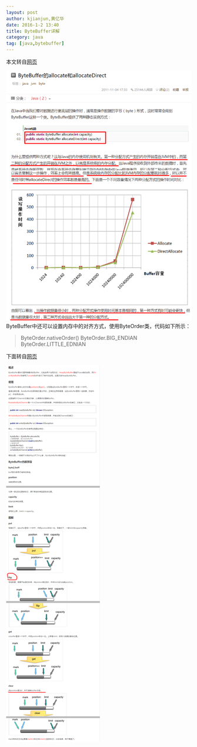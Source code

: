 ```yaml
---
layout: post
author: kjianjun,黄亿华
date: 2016-1-2 13:40
title: ByteBuffer详解
category: java
tag: [java,bytebuffer]
---
```


本文转自[网页](http://blog.csdn.net/kjianjunspw/article/details/6936678)

![ByteBuffer Allocate](/public/img/java/bytebuffer_allocate.png)
ByteBuffer中还可以设置内存中的对齐方式，使用ByteOrder类，代码如下所示：

>ByteOrder.nativeOrder()
>ByteOrder.BIG_ENDIAN
>ByteOrder.LITTLE_EDNIAN

下面转自[网页](http://my.oschina.net/flashsword/blog/159613)

![ByteBuffer](/public/img/java/bytebuffer_flip.png)
